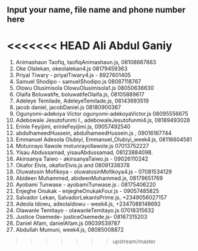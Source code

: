 ## Input your name, file name and phone number here
<<<<<<< HEAD
Ali Abdul Ganiy
=======
1. Animashaun Taofiq, taofiqAnimashaun.js, 08108667883
2. Oke Olalekan, okeolalekan4.js 08179459363
3. Priyal Tiwary - priyalTiwary4.js - 8927601405
4. Samuel Shodipo - samuelShodipo.js 08087118767
5. Olowu Olusimisola OlowuOlusimisola1.js 08050636630
6. Olaifa Boluwatife, boluwatifeOlaifa.js, 08105889617
7. Adeleye Temilade, AdeleyeTemilade.js, 08143693519
8. jacob daniel, jacobDaniel.js 08180900367
9. Ogunyomi-adekoya Victor ogunyomi-adekoyaVictor.js  08095556675
10. Adebowale Jesutofunmi I., adebowaleJesutofunmi4.js, 08189493028
11. Erinle Feyijimi, erinleFeyijimi.js, 09057492540
12. abdulhameedHussein, abdulhameedHussein.js , 09016167744
13. Emmanuel Adesola Olubiyi, Emmanuel_Olubiyi_week4.js, 08116604581
14. Motunrayo Ilawole motunrayoIlawole.js 07013752227
15. Yisau Abdussamad, yisauAbdussamad, 08123884098.
16. Akinsanya Taiwo - akinsanyaTaiwo.js - 09026110242
17. Okafor Elvis, okaforElvis.js and 08091338378
18. Oluwatosin Mofikoya - oluwatosinMofikoya4.js - 07081534129
19. Abideen Muhammed, abideenMuhammed.js,    08179651769
20. Ayobami Tunwase - ayobamiTunwase.js : 08175406220
21. Enjeghe Onukak - enjegheOnukakFour.js - 09057485825
22. Salvador Lekan, SalvadorLekanIsPrime.js, +2349056027157
23. Adeola Idowu, adeolaIdowu - week4.js, +2347088148692
24. Olawanle Temitayo - olawanleTemitayo.js 07018315632
25. Justice Osemede- justiceOsemede.js- 08167315203
26.  Daniel Afam, danielAfam.js 09039539787
27. Abdullah Mumuni, week4.js, 08085008872
>>>>>>> upstream/master
